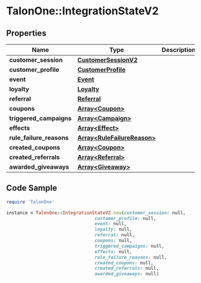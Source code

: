 # TalonOne::IntegrationStateV2

## Properties

Name | Type | Description | Notes
------------ | ------------- | ------------- | -------------
**customer_session** | [**CustomerSessionV2**](CustomerSessionV2.md) |  | [optional] 
**customer_profile** | [**CustomerProfile**](CustomerProfile.md) |  | [optional] 
**event** | [**Event**](Event.md) |  | [optional] 
**loyalty** | [**Loyalty**](Loyalty.md) |  | [optional] 
**referral** | [**Referral**](Referral.md) |  | [optional] 
**coupons** | [**Array&lt;Coupon&gt;**](Coupon.md) |  | [optional] 
**triggered_campaigns** | [**Array&lt;Campaign&gt;**](Campaign.md) |  | [optional] 
**effects** | [**Array&lt;Effect&gt;**](Effect.md) |  | 
**rule_failure_reasons** | [**Array&lt;RuleFailureReason&gt;**](RuleFailureReason.md) |  | [optional] 
**created_coupons** | [**Array&lt;Coupon&gt;**](Coupon.md) |  | 
**created_referrals** | [**Array&lt;Referral&gt;**](Referral.md) |  | 
**awarded_giveaways** | [**Array&lt;Giveaway&gt;**](Giveaway.md) |  | [optional] 

## Code Sample

```ruby
require 'TalonOne'

instance = TalonOne::IntegrationStateV2.new(customer_session: null,
                                 customer_profile: null,
                                 event: null,
                                 loyalty: null,
                                 referral: null,
                                 coupons: null,
                                 triggered_campaigns: null,
                                 effects: null,
                                 rule_failure_reasons: null,
                                 created_coupons: null,
                                 created_referrals: null,
                                 awarded_giveaways: null)
```


